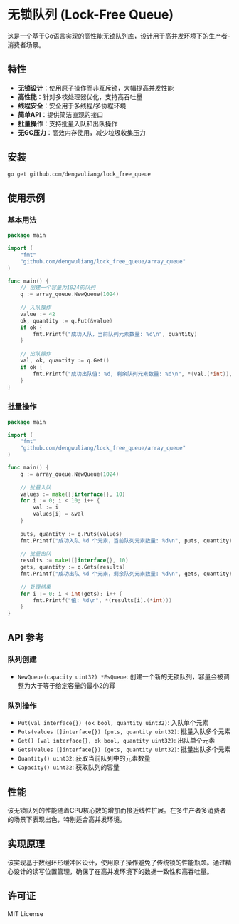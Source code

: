 # 无锁队列 (Lock-Free Queue)

这是一个基于Go语言实现的高性能无锁队列库，设计用于高并发环境下的生产者-消费者场景。

## 特性

- **无锁设计**：使用原子操作而非互斥锁，大幅提高并发性能
- **高性能**：针对多核处理器优化，支持高吞吐量
- **线程安全**：安全用于多线程/多协程环境
- **简单API**：提供简洁直观的接口
- **批量操作**：支持批量入队和出队操作
- **无GC压力**：高效内存使用，减少垃圾收集压力

## 安装

```bash
go get github.com/dengwuliang/lock_free_queue
```

## 使用示例

### 基本用法

```go
package main

import (
    "fmt"
    "github.com/dengwuliang/lock_free_queue/array_queue"
)

func main() {
    // 创建一个容量为1024的队列
    q := array_queue.NewQueue(1024)
    
    // 入队操作
    value := 42
    ok, quantity := q.Put(&value)
    if ok {
        fmt.Printf("成功入队，当前队列元素数量: %d\n", quantity)
    }
    
    // 出队操作
    val, ok, quantity := q.Get()
    if ok {
        fmt.Printf("成功出队值: %d, 剩余队列元素数量: %d\n", *(val.(*int)), quantity)
    }
}
```

### 批量操作

```go
package main

import (
    "fmt"
    "github.com/dengwuliang/lock_free_queue/array_queue"
)

func main() {
    q := array_queue.NewQueue(1024)
    
    // 批量入队
    values := make([]interface{}, 10)
    for i := 0; i < 10; i++ {
        val := i
        values[i] = &val
    }
    
    puts, quantity := q.Puts(values)
    fmt.Printf("成功入队 %d 个元素，当前队列元素数量: %d\n", puts, quantity)
    
    // 批量出队
    results := make([]interface{}, 10)
    gets, quantity := q.Gets(results)
    fmt.Printf("成功出队 %d 个元素，剩余队列元素数量: %d\n", gets, quantity)
    
    // 处理结果
    for i := 0; i < int(gets); i++ {
        fmt.Printf("值: %d\n", *(results[i].(*int)))
    }
}
```

## API 参考

### 队列创建

- `NewQueue(capacity uint32) *EsQueue`: 创建一个新的无锁队列，容量会被调整为大于等于给定容量的最小2的幂

### 队列操作

- `Put(val interface{}) (ok bool, quantity uint32)`: 入队单个元素
- `Puts(values []interface{}) (puts, quantity uint32)`: 批量入队多个元素
- `Get() (val interface{}, ok bool, quantity uint32)`: 出队单个元素
- `Gets(values []interface{}) (gets, quantity uint32)`: 批量出队多个元素
- `Quantity() uint32`: 获取当前队列中的元素数量
- `Capacity() uint32`: 获取队列的容量

## 性能

该无锁队列的性能随着CPU核心数的增加而接近线性扩展。在多生产者多消费者的场景下表现出色，特别适合高并发环境。

## 实现原理

该实现基于数组环形缓冲区设计，使用原子操作避免了传统锁的性能瓶颈。通过精心设计的读写位置管理，确保了在高并发环境下的数据一致性和高吞吐量。

## 许可证

MIT License
